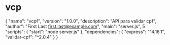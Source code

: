 # vcp
{
 "name": "vcpf",
 "version": "1.0.0",
 "description": "API para validar cpf",
 "author": "First Last <first.last@example.com>",
 "main": "server.js",
5
 "scripts": {
 "start": "node server.js"
 },
 "dependencies": {
 "express": "^4.16.1",
 "validar-cpf": "^2.0.4"
 }
}
